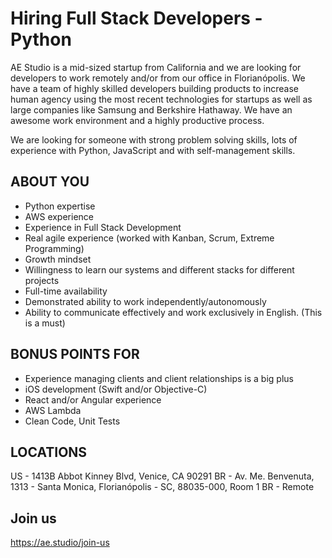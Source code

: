 # Hiring Full Stack Developers - Python

AE Studio is a mid-sized startup from California and we are looking for developers to work remotely and/or from our office in Florianópolis. We have a team of highly skilled developers building products to increase human agency using the most recent technologies for startups as well as large companies like Samsung and Berkshire Hathaway. We have an awesome work environment and a highly productive process.

We are looking for someone with strong problem solving skills, lots of experience with Python, JavaScript and with self-management skills.

## ABOUT YOU
- Python expertise
- AWS experience
- Experience in Full Stack Development
- Real agile experience (worked with Kanban, Scrum, Extreme Programming)
- Growth mindset
- Willingness to learn our systems and different stacks for different projects
- Full-time availability
- Demonstrated ability to work independently/autonomously
- Ability to communicate effectively and work exclusively in English. (This is a must)

## BONUS POINTS FOR
- Experience managing clients and client relationships is a big plus
- iOS development (Swift and/or Objective-C)
- React and/or Angular experience
- AWS Lambda
- Clean Code, Unit Tests

## LOCATIONS
US - 1413B Abbot Kinney Blvd, Venice, CA 90291
BR - Av. Me. Benvenuta, 1313 - Santa Monica, Florianópolis - SC, 88035-000, Room 1
BR - Remote

## Join us
https://ae.studio/join-us
